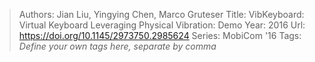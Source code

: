 > Authors: Jian Liu, Yingying Chen, Marco Gruteser
> Title: VibKeyboard: Virtual Keyboard Leveraging Physical Vibration: Demo
> Year: 2016
> Url: https://doi.org/10.1145/2973750.2985624
> Series: MobiCom '16
> Tags: *Define your own tags here, separate by comma*